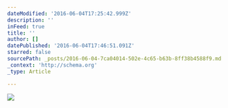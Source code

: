 ```yaml
---
dateModified: '2016-06-04T17:25:42.999Z'
description: ''
inFeed: true
title: ''
author: []
datePublished: '2016-06-04T17:46:51.091Z'
starred: false
sourcePath: _posts/2016-06-04-7ca04014-502e-4c65-b63b-8ff38b4588f9.md
_context: 'http://schema.org'
_type: Article

---
```

![](https://the-grid-user-content.s3-us-west-2.amazonaws.com/66598b85-8575-4d8a-8029-af1e8d285a13.jpg)